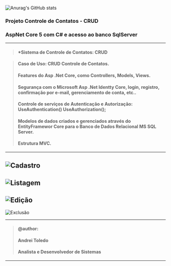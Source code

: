 ![Anurag's GitHub stats](https://github-readme-stats.vercel.app/api?username=andreitoledo&show_icons=true&theme=dark)

### Projeto Controle de Contatos - CRUD
### AspNet Core 5 com C# e acesso ao banco SqlServer

---
> #### *Sistema de Controle de Contatos: CRUD 

> #### Caso de Uso: CRUD Controle de Contatos.
> #### Features do Asp .Net Core, como Controllers, Models, Views.
> #### Segurança com o Microsoft Asp .Net Identty Core, login, registro, confirmação por e-mail, gerenciamento de conta, etc.. 
> #### Controle de serviços de Autenticação e Autorização: UseAuthentication() UseAuthorization();
> #### Modelos de dados criados e gerenciados através do EntityFramewor Core para o Banco de Dados Relacional MS SQL Server.
> #### Estrutura MVC.
---
![Cadastro](https://user-images.githubusercontent.com/16118637/229029988-8355d833-8540-402c-b96c-0ebcf9aa4b5d.png)
---
![Listagem](https://user-images.githubusercontent.com/16118637/229028967-d4ee64a1-d9c3-4bb2-b9e5-c86d42ad3d55.png)
---
![Edição](https://user-images.githubusercontent.com/16118637/229023397-852565d7-841c-4f80-8e82-817e20953cb5.png)
---
![Exclusão](https://user-images.githubusercontent.com/16118637/229023547-7e237c4f-9eac-413b-814e-d3a3eae7de3b.png)

----
>#### @author:                             
>#### Andrei Toledo                        
>#### Analista e Desenvolvedor de Sistemas 
----


